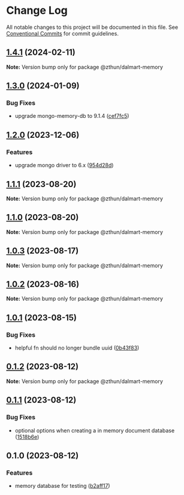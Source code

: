 # Change Log

All notable changes to this project will be documented in this file.
See [Conventional Commits](https://conventionalcommits.org) for commit guidelines.

## [1.4.1](https://github.com/zthun/dalmart/compare/v1.4.0...v1.4.1) (2024-02-11)

**Note:** Version bump only for package @zthun/dalmart-memory





## [1.3.0](https://github.com/zthun/dalmart/compare/v1.2.0...v1.3.0) (2024-01-09)


### Bug Fixes

* upgrade mongo-memory-db to 9.1.4 ([cef7fc5](https://github.com/zthun/dalmart/commit/cef7fc50d1a6f0c92086343689f0418938fd4a49))



## [1.2.0](https://github.com/zthun/dalmart/compare/v1.1.1...v1.2.0) (2023-12-06)


### Features

* upgrade mongo driver to 6.x ([954d28d](https://github.com/zthun/dalmart/commit/954d28d62989f5e428eb68ebd5058799835a7743))



## [1.1.1](https://github.com/zthun/dalmart/compare/v1.1.0...v1.1.1) (2023-08-20)

**Note:** Version bump only for package @zthun/dalmart-memory





## [1.1.0](https://github.com/zthun/dalmart/compare/v1.0.3...v1.1.0) (2023-08-20)

**Note:** Version bump only for package @zthun/dalmart-memory





## [1.0.3](https://github.com/zthun/dalmart/compare/v1.0.2...v1.0.3) (2023-08-17)

**Note:** Version bump only for package @zthun/dalmart-memory





## [1.0.2](https://github.com/zthun/dalmart/compare/v1.0.1...v1.0.2) (2023-08-16)

**Note:** Version bump only for package @zthun/dalmart-memory





## [1.0.1](https://github.com/zthun/dalmart/compare/v0.1.2...v1.0.1) (2023-08-15)


### Bug Fixes

* helpful fn should no longer bundle uuid ([0b43f83](https://github.com/zthun/dalmart/commit/0b43f831c5cd423ecc6147f5030f15636906ab13))



## [0.1.2](https://github.com/zthun/dalmart/compare/v0.1.1...v0.1.2) (2023-08-12)

**Note:** Version bump only for package @zthun/dalmart-memory





## [0.1.1](https://github.com/zthun/dalmart/compare/v0.1.0...v0.1.1) (2023-08-12)


### Bug Fixes

* optional options when creating a in memory document database ([1518b6e](https://github.com/zthun/dalmart/commit/1518b6e90a6de6519316e1dda1ec0fa255f220e0))



## 0.1.0 (2023-08-12)


### Features

* memory database for testing ([b2aff17](https://github.com/zthun/dalmart/commit/b2aff17b2f7247815886abd246b1a8d789c9b1e9))
